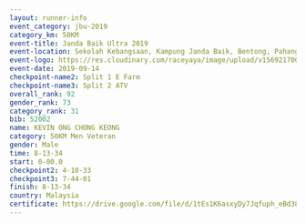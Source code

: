 ```yaml
---
layout: runner-info 
event_category: jbu-2019 
category_km: 50KM 
event-title: Janda Baik Ultra 2019
event-location: Sekolah Kebangsaan, Kampung Janda Baik, Bentong, Pahang, Malaysia 
event-logo: https://res.cloudinary.com/raceyaya/image/upload/v1569217009/logo/janda-baik_vch1pc.jpg 
event-date: 2019-09-14 
checkpoint-name2: Split 1 E Farm 
checkpoint-name3: Split 2 ATV 
overall_rank: 92
gender_rank: 73
category_rank: 31
bib: 52002
name: KEVIN ONG CHONG KEONG
category: 50KM Men Veteran
gender: Male
time: 8-13-34
start: 0-00.0
checkpoint2: 4-10-33
checkpoint3: 7-44-01
finish: 8-13-34
country: Malaysia
certificate: https://drive.google.com/file/d/1tEs1K6asxyDy7Jqfuph_eBd38V9pyGLY/view?usp=sharing
---
```

